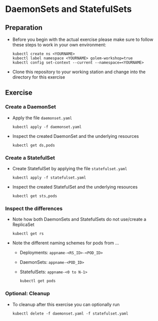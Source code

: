 # DaemonSets and StatefulSets

## Preparation

* Before you begin with the actual exercise please make sure to follow these steps to work in your own environment:

  ```shell
  kubectl create ns <YOURNAME>
  kubectl label namespace <YOURNAME> golem-workshop=true
  kubectl config set-context --current --namespace=<YOURNAME>
  ```

* Clone this repository to your working station and change into the directory for this exercise

## Exercise

### Create a DaemonSet

* Apply the file `daemonset.yaml`

  ```shell
  kubectl apply -f daemonset.yaml
  ```

* Inspect the created DaemonSet and the underlying resources

  ```shell
  kubectl get ds,pods
  ```

### Create a StatefulSet

* Create StatefulSet by applying the file `statefulset.yaml`

  ```shell
  kubectl apply -f statefulset.yaml
  ```

* Inspect the created StatefulSet and the underlying resources

  ```shell
  kubectl get sts,pods
  ```

### Inspect the differences

* Note how both DaemonSets and StatefulSets do not use/create a ReplicaSet

  ```shell
  kubectl get rs
  ```

* Note the different naming schemes for pods from ...
  * Deployments: `appname-<RS_ID>-<POD_ID>`
  * DaemonSets: `appname-<POD_ID>`
  * StatefulSets: `appname-<0 to N-1>`

    ```shell
    kubectl get pods
    ```

### Optional: Cleanup

* To cleanup after this exercise you can optionally run

  ```shell
  kubectl delete -f daemonset.yaml -f statefulset.yaml
  ```
